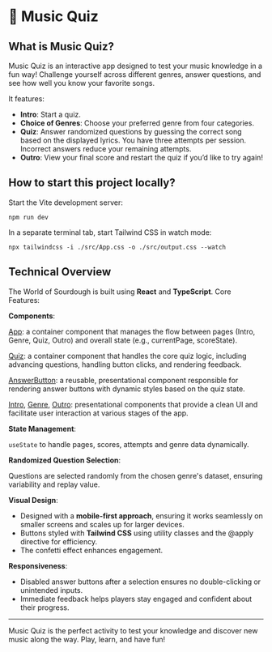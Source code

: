 # 🎵 Music Quiz

## What is Music Quiz?

Music Quiz is an interactive app designed to test your music knowledge in a fun way! 
Challenge yourself across different genres, answer questions, and see how well you know your favorite songs.

It features:
- **Intro**: Start a quiz.
- **Choice of Genres**: Choose your preferred genre from four categories.
- **Quiz**: Answer randomized questions by guessing the correct song based on the displayed lyrics. You have three attempts per session. Incorrect answers reduce your remaining attempts.
- **Outro**: View your final score and restart the quiz if you’d like to try again!

## How to start this project locally?
Start the Vite development server:
```shell
npm run dev
```

In a separate terminal tab, start Tailwind CSS in watch mode:
```shell
npx tailwindcss -i ./src/App.css -o ./src/output.css --watch
```

## Technical Overview

The World of Sourdough is built using **React** and **TypeScript**. Core Features:

**Components**:

[App](./src/App.tsx): a container component that manages the flow between pages (Intro, Genre, Quiz, Outro) and overall state (e.g., currentPage, scoreState).

[Quiz](./src/components/Quiz.tsx): a container component that handles the core quiz logic, including advancing questions, handling button clicks, and rendering feedback.

[AnswerButton](./src/components/AnswerButton.tsx): a reusable, presentational component responsible for rendering answer buttons with dynamic styles based on the quiz state.

[Intro](./src/components/Intro.tsx), [Genre](./src/components/Genre.tsx), [Outro](./src/components/Outro.tsx): presentational components that provide a clean UI and facilitate user interaction at various stages of the app.


**State Management**:

`useState` to handle pages, scores, attempts and genre data dynamically.

**Randomized Question Selection**:

Questions are selected randomly from the chosen genre's dataset, ensuring variability and replay value.

**Visual Design**:

- Designed with a **mobile-first approach**, ensuring it works seamlessly on smaller screens and scales up for larger devices.
- Buttons styled with **Tailwind CSS** using utility classes and the @apply directive for efficiency.
- The confetti effect enhances engagement.

**Responsiveness**:

- Disabled answer buttons after a selection ensures no double-clicking or unintended inputs.
- Immediate feedback helps players stay engaged and confident about their progress.

---

Music Quiz is the perfect activity to test your knowledge and discover new music along the way. Play, learn, and have fun!
